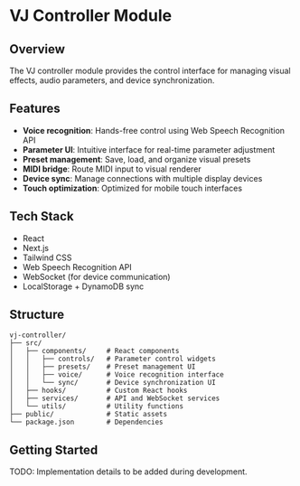 # VJ Controller Module

## Overview
The VJ controller module provides the control interface for managing visual effects, audio parameters, and device synchronization.

## Features
- **Voice recognition**: Hands-free control using Web Speech Recognition API
- **Parameter UI**: Intuitive interface for real-time parameter adjustment
- **Preset management**: Save, load, and organize visual presets
- **MIDI bridge**: Route MIDI input to visual renderer
- **Device sync**: Manage connections with multiple display devices
- **Touch optimization**: Optimized for mobile touch interfaces

## Tech Stack
- React
- Next.js
- Tailwind CSS
- Web Speech Recognition API
- WebSocket (for device communication)
- LocalStorage + DynamoDB sync

## Structure
```
vj-controller/
├── src/
│   ├── components/     # React components
│   │   ├── controls/   # Parameter control widgets
│   │   ├── presets/    # Preset management UI
│   │   ├── voice/      # Voice recognition interface
│   │   └── sync/       # Device synchronization UI
│   ├── hooks/          # Custom React hooks
│   ├── services/       # API and WebSocket services
│   └── utils/          # Utility functions
├── public/             # Static assets
└── package.json        # Dependencies
```

## Getting Started
TODO: Implementation details to be added during development.